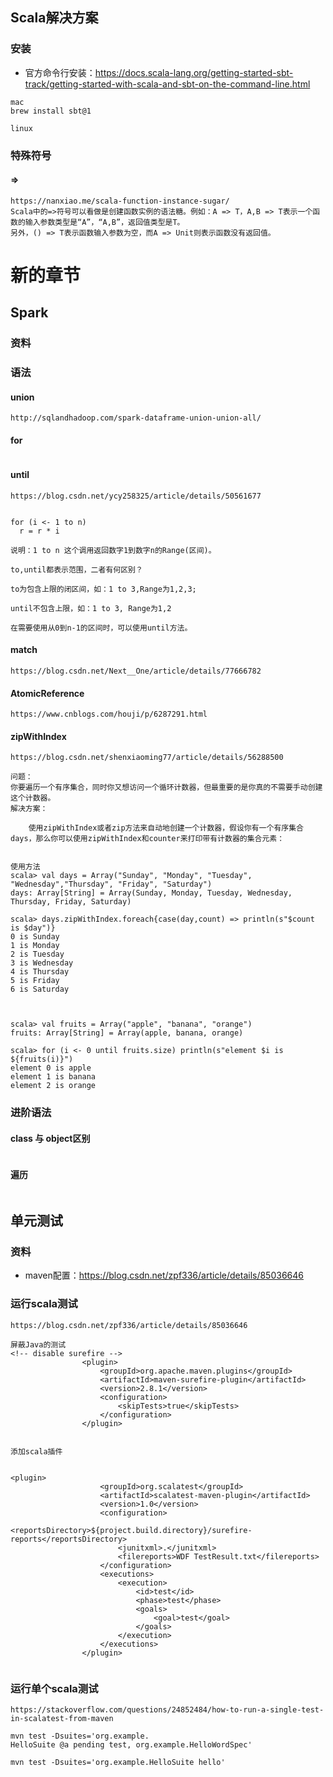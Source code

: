 ## Scala解决方案

### 安装

- 官方命令行安装：<https://docs.scala-lang.org/getting-started-sbt-track/getting-started-with-scala-and-sbt-on-the-command-line.html>

```
mac
brew install sbt@1

linux

```

### 特殊符号

#### =>

```
https://nanxiao.me/scala-function-instance-sugar/
Scala中的=>符号可以看做是创建函数实例的语法糖。例如：A => T，A,B => T表示一个函数的输入参数类型是“A”，“A,B”，返回值类型是T。
另外，() => T表示函数输入参数为空，而A => Unit则表示函数没有返回值。
```

# 新的章节

## Spark

### 资料

### 语法

#### union

```
http://sqlandhadoop.com/spark-dataframe-union-union-all/
```

#### for

```

```



#### until

```
https://blog.csdn.net/ycy258325/article/details/50561677


for (i <- 1 to n)
  r = r * i

说明：1 to n 这个调用返回数字1到数字n的Range(区间)。

to,until都表示范围，二者有何区别？

to为包含上限的闭区间，如：1 to 3,Range为1,2,3;

until不包含上限，如：1 to 3, Range为1,2

在需要使用从0到n-1的区间时，可以使用until方法。

```

#### match

```
https://blog.csdn.net/Next__One/article/details/77666782
```

#### AtomicReference

```
https://www.cnblogs.com/houji/p/6287291.html

```

#### zipWithIndex

```
https://blog.csdn.net/shenxiaoming77/article/details/56288500

问题：
你要遍历一个有序集合，同时你又想访问一个循环计数器，但最重要的是你真的不需要手动创建这个计数器。
解决方案：

    使用zipWithIndex或者zip方法来自动地创建一个计数器，假设你有一个有序集合days，那么你可以使用zipWithIndex和counter来打印带有计数器的集合元素：


使用方法
scala> val days = Array("Sunday", "Monday", "Tuesday", "Wednesday","Thursday", "Friday", "Saturday")
days: Array[String] = Array(Sunday, Monday, Tuesday, Wednesday, Thursday, Friday, Saturday)
 
scala> days.zipWithIndex.foreach{case(day,count) => println(s"$count is $day")}
0 is Sunday
1 is Monday
2 is Tuesday
3 is Wednesday
4 is Thursday
5 is Friday
6 is Saturday



scala> val fruits = Array("apple", "banana", "orange")
fruits: Array[String] = Array(apple, banana, orange)
 
scala> for (i <- 0 until fruits.size) println(s"element $i is ${fruits(i)}")
element 0 is apple
element 1 is banana
element 2 is orange

```




### 进阶语法

#### class 与 object区别

```

```

#### 遍历

```

```



## 单元测试

### 资料

- maven配置：https://blog.csdn.net/zpf336/article/details/85036646

### 运行scala测试

```
https://blog.csdn.net/zpf336/article/details/85036646

屏蔽Java的测试
<!-- disable surefire -->
                <plugin>
                    <groupId>org.apache.maven.plugins</groupId>
                    <artifactId>maven-surefire-plugin</artifactId>
                    <version>2.8.1</version>
                    <configuration>
                        <skipTests>true</skipTests>
                    </configuration>
                </plugin>
                
                
添加scala插件


<plugin>
                    <groupId>org.scalatest</groupId>
                    <artifactId>scalatest-maven-plugin</artifactId>
                    <version>1.0</version>
                    <configuration>
                        <reportsDirectory>${project.build.directory}/surefire-reports</reportsDirectory>
                        <junitxml>.</junitxml>
                        <filereports>WDF TestResult.txt</filereports>
                    </configuration>
                    <executions>
                        <execution>
                            <id>test</id>
                            <phase>test</phase>
                            <goals>
                                <goal>test</goal>
                            </goals>
                        </execution>
                    </executions>
                </plugin>


```

### 运行单个scala测试

```
https://stackoverflow.com/questions/24852484/how-to-run-a-single-test-in-scalatest-from-maven

mvn test -Dsuites='org.example.
HelloSuite @a pending test, org.example.HelloWordSpec' 

mvn test -Dsuites='org.example.HelloSuite hello'


```

